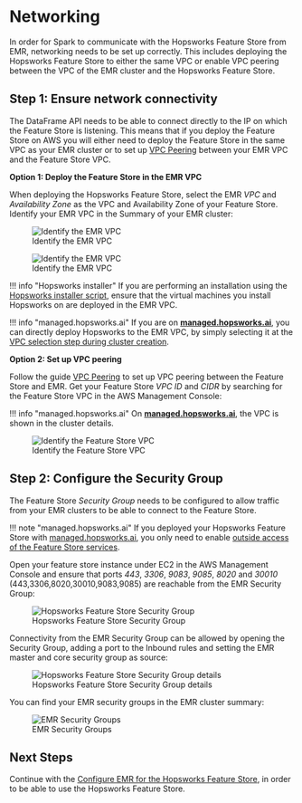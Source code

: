 # Networking

In order for Spark to communicate with the Hopsworks Feature Store from EMR, networking needs to be set up correctly. This includes deploying the Hopsworks Feature Store to either the same VPC or enable VPC peering between the VPC of the EMR cluster and the Hopsworks Feature Store.

## Step 1: Ensure network connectivity

The DataFrame API needs to be able to connect directly to the IP on which the Feature Store is listening.
This means that if you deploy the Feature Store on AWS you will either need to deploy the Feature Store in the same VPC as your EMR
cluster or to set up [VPC Peering](https://docs.aws.amazon.com/vpc/latest/peering/create-vpc-peering-connection.html) between your EMR VPC and the Feature Store VPC.

**Option 1: Deploy the Feature Store in the EMR VPC**

When deploying the Hopsworks Feature Store, select the EMR *VPC* and *Availability Zone* as the VPC and Availability Zone of your Feature Store.
Identify your EMR VPC in the Summary of your EMR cluster:

<p align="center">
  <figure>
    <img src="../../../../assets/images/guides/integrations/emr/emr_vpc_0.png" alt="Identify the EMR VPC">
    <figcaption>Identify the EMR VPC</figcaption>
  </figure>
</p>

<p align="center">
  <figure>
    <img src="../../../../assets/images/guides/integrations/emr/emr_vpc_1.png" alt="Identify the EMR VPC">
    <figcaption>Identify the EMR VPC</figcaption>
  </figure>
</p>

!!! info "Hopsworks installer"
    If you are performing an installation using the [Hopsworks installer script](../../../setup_installation/on_prem/hopsworks_installer.md), ensure that the virtual machines you install Hopsworks on are deployed in the EMR VPC.

!!! info "managed.hopsworks.ai"
    If you are on **[managed.hopsworks.ai](https://managed.hopsworks.ai)**, you can directly deploy Hopsworks to the EMR VPC, by simply selecting it at the [VPC selection step during cluster creation](https://docs.hopsworks.ai/hopsworks-cloud/latest/aws/cluster_creation/#step-8-vpc-selection).

**Option 2: Set up VPC peering**

Follow the guide [VPC Peering](https://docs.aws.amazon.com/vpc/latest/peering/create-vpc-peering-connection.html) to set up VPC peering between the Feature Store and EMR. Get your Feature Store *VPC ID* and *CIDR* by searching for the Feature Store VPC in the AWS Management Console:

!!! info "managed.hopsworks.ai"
    On **[managed.hopsworks.ai](https://managed.hopsworks.ai)**, the VPC is shown in the cluster details.

<p align="center">
  <figure>
    <img src="../../../../assets/images/guides/integrations/databricks/aws/hopsworks_vpc.png" alt="Identify the Feature Store VPC">
    <figcaption>Identify the Feature Store VPC</figcaption>
  </figure>
</p>

## Step 2: Configure the Security Group

The Feature Store *Security Group* needs to be configured to allow traffic from your EMR clusters to be able to connect to the Feature Store.

!!! note "managed.hopsworks.ai"
    If you deployed your Hopsworks Feature Store with [managed.hopsworks.ai](https://managed.hopsworks.ai), you only need to enable [outside access of the Feature Store services](https://docs.hopsworks.ai/hopsworks-cloud/latest/services/#outside-access-to-the-feature-store).

Open your feature store instance under EC2 in the AWS Management Console and ensure that ports *443*, *3306*, *9083*, *9085*, *8020* and *30010* (443,3306,8020,30010,9083,9085) are reachable
from the EMR Security Group:

<p align="center">
  <figure>
    <img src="../../../../assets/images/guides/integrations/databricks/aws/databricks_security_group_overview.png" alt="Hopsworks Feature Store Security Group">
    <figcaption>Hopsworks Feature Store Security Group</figcaption>
  </figure>
</p>

Connectivity from the EMR Security Group can be allowed by opening the Security Group, adding a port to the Inbound rules and setting the EMR master and core security group as source:

<p align="center">
  <figure>
    <img src="../../../../assets/images/guides/integrations/databricks/aws/databricks_security_group_details.png" alt="Hopsworks Feature Store Security Group details">
    <figcaption>Hopsworks Feature Store Security Group details</figcaption>
  </figure>
</p>

You can find your EMR security groups in the EMR cluster summary:

<p align="center">
  <figure>
    <img src="../../../../assets/images/guides/integrations/emr/emr_security_group.png" alt="EMR Security Groups">
    <figcaption>EMR Security Groups</figcaption>
  </figure>
</p>

## Next Steps

Continue with the [Configure EMR for the Hopsworks Feature Store](emr_configuration.md), in order to be able to use the Hopsworks Feature Store.
